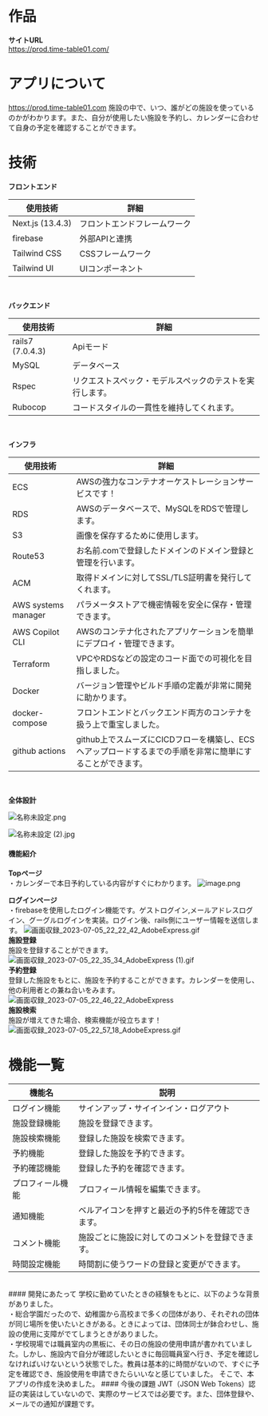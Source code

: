 
# 作品
**サイトURL**
<br>
https://prod.time-table01.com/
<br>
# アプリについて #
https://prod.time-table01.com
施設の中で、いつ、誰がどの施設を使っているのかがわかります。また、自分が使用したい施設を予約し、カレンダーに合わせて自身の予定を確認することができます。
<br>
# 技術
**フロントエンド**
<br>

| 使用技術 | 詳細 |
|-----|-----|
| Next.js (13.4.3)| フロントエンドフレームワーク |
|firebase|外部APIと連携|
| Tailwind CSS | CSSフレームワーク| 
| Tailwind UI | UIコンポーネント| 

<br>

**バックエンド**
<br>

| 使用技術 | 詳細 |
|-----|-----|
| rails7 (7.0.4.3)|  Apiモード |
| MySQL | データベース| 
| Rspec | リクエストスペック・モデルスペックのテストを実行します。| 
| Rubocop | コードスタイルの一貫性を維持してくれます。| 

<br>

**インフラ**
<br>

| 使用技術 | 詳細 |
|-----|-----|
|ECS|AWSの強力なコンテナオーケストレーションサービスです！|
| RDS | AWSのデータベースで、MySQLをRDSで管理します。| 
| S3 |画像を保存するために使用します。 | 
| Route53 | お名前.comで登録したドメインのドメイン登録と管理を行います。| 
|ACM|取得ドメインに対してSSL/TLS証明書を発行してくれます。|
|AWS systems manager|パラメータストアで機密情報を安全に保存・管理できます。|
|AWS Copilot CLI|AWSのコンテナ化されたアプリケーションを簡単にデプロイ・管理できます。|
|Terraform|VPCやRDSなどの設定のコード面での可視化を目指しました。|
|Docker|バージョン管理やビルド手順の定義が非常に開発に助かります。|
|docker-compose|フロントエンドとバックエンド両方のコンテナを扱う上で重宝しました。|
|github actions|github上でスムーズにCICDフローを構築し、ECSへアップロードするまでの手順を非常に簡単にすることができます。|

<br>

**全体設計**
<br>

![名称未設定.png](https://qiita-image-store.s3.ap-northeast-1.amazonaws.com/0/3304584/89523988-8dd7-8a00-86b9-8893eb689d00.png)
<br>

![名称未設定 (2).jpg](https://qiita-image-store.s3.ap-northeast-1.amazonaws.com/0/3304584/316f9395-4598-73bc-7944-2e4178d4072e.jpeg)
<br>
#### 機能紹介
**Topページ**
<br>
・カレンダーで本日予約している内容がすぐにわかります。
![image.png](https://qiita-image-store.s3.ap-northeast-1.amazonaws.com/0/3304584/de6f47d9-6292-d265-4251-03cde4efe0d6.png)

**ログインページ**
<br>
・firebaseを使用したログイン機能です。ゲストログイン,メールアドレスログイン、グーグルログインを実装。ログイン後、rails側にユーザー情報を送信します。
![画面収録_2023-07-05_22_22_42_AdobeExpress.gif](https://qiita-image-store.s3.ap-northeast-1.amazonaws.com/0/3304584/25975a81-7903-0fb4-5f58-b35f8bdcdbaa.gif)
<br>
**施設登録**
<br>
施設を登録することができます。
<br>
![画面収録_2023-07-05_22_35_34_AdobeExpress (1).gif](https://qiita-image-store.s3.ap-northeast-1.amazonaws.com/0/3304584/c4667a4e-2199-416d-4c96-f2f1d0e34014.gif)
<br>
**予約登録**
<br>
登録した施設をもとに、施設を予約することができます。カレンダーを使用し、他の利用者との兼ね合いをみます。
<br>
![画面収録_2023-07-05_22_46_22_AdobeExpress](https://github.com/ccbc7/Time-table/assets/98397072/3c840ce9-fbc6-493e-a5a5-61aa8972bcdd)
<br>
**施設検索**
<br>
施設が増えてきた場合、検索機能が役立ちます！
<br>
![画面収録_2023-07-05_22_57_18_AdobeExpress.gif](https://qiita-image-store.s3.ap-northeast-1.amazonaws.com/0/3304584/b8f7078b-0b83-0bb9-4cb4-bddaff46f420.gif)
<br>
# 機能一覧
| 機能名 | 説明 |
|-----|-----|
|ログイン機能|サインアップ・サイインイン・ログアウト|
| 施設登録機能|施設を登録できます。|
| 施設検索機能|登録した施設を検索できます。|
| 予約機能 |登録した施設を予約できます。| 
| 予約確認機能 |登録した予約を確認できます。 | 
|プロフィール機能|プロフィール情報を編集できます。|
| 通知機能 |ベルアイコンを押すと最近の予約5件を確認できます。| 
|コメント機能|施設ごとに施設に対してのコメントを登録できます。|
|時間設定機能|時間割に使うワードの登録と変更ができます。|
<br>
#### 開発にあたって
学校に勤めていたときの経験をもとに、以下のような背景がありました。
<br>
・総合学園だったので、幼稚園から高校まで多くの団体があり、それぞれの団体が同じ場所を使いたいときがある。ときによっては、団体同士が鉢合わせし、施設の使用に支障がでてしまうときがありました。
<br>
・学校現場では職員室内の黒板に、その日の施設の使用申請が書かれていました。しかし、施設内で自分が確認したいときに毎回職員室へ行き、予定を確認しなければいけないという状態でした。教員は基本的に時間がないので、すぐに予定を確認でき、施設使用を申請できたらいいなと感じていました。
そこで、本アプリの作成を決めました。
#### 今後の課題
JWT（JSON Web Tokens）認証の実装はしていないので、実際のサービスでは必要です。また、団体登録や、メールでの通知が課題です。

